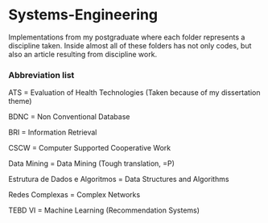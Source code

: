 # Systems-Engineering
Implementations from my postgraduate where each folder represents a discipline taken. Inside almost all of these folders has not only codes, but also an article resulting from discipline work.

### Abbreviation list
ATS = Evaluation of Health Technologies (Taken because of my dissertation theme)

BDNC = Non Conventional Database

BRI = Information Retrieval

CSCW = Computer Supported Cooperative Work

Data Mining = Data Mining (Tough translation, =P)

Estrutura de Dados e Algoritmos = Data Structures and Algorithms

Redes Complexas = Complex Networks

TEBD VI = Machine Learning (Recommendation Systems)
